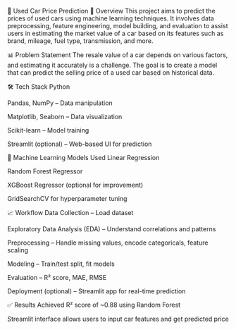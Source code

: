 🚗 Used Car Price Prediction
📌 Overview
This project aims to predict the prices of used cars using machine learning techniques. It involves data preprocessing, feature engineering, model building, and evaluation to assist users in estimating the market value of a car based on its features such as brand, mileage, fuel type, transmission, and more.

📊 Problem Statement
The resale value of a car depends on various factors, and estimating it accurately is a challenge. The goal is to create a model that can predict the selling price of a used car based on historical data.

🛠️ Tech Stack
Python

Pandas, NumPy – Data manipulation

Matplotlib, Seaborn – Data visualization

Scikit-learn – Model training

Streamlit (optional) – Web-based UI for prediction

🧪 Machine Learning Models Used
Linear Regression

Random Forest Regressor

XGBoost Regressor (optional for improvement)

GridSearchCV for hyperparameter tuning

📈 Workflow
Data Collection – Load dataset

Exploratory Data Analysis (EDA) – Understand correlations and patterns

Preprocessing – Handle missing values, encode categoricals, feature scaling

Modeling – Train/test split, fit models

Evaluation – R² score, MAE, RMSE

Deployment (optional) – Streamlit app for real-time prediction

✅ Results
Achieved R² score of ~0.88 using Random Forest

Streamlit interface allows users to input car features and get predicted price

